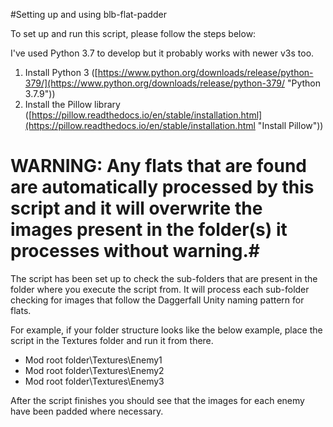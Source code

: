 #Setting up and using blb-flat-padder

To set up and run this script, please follow the steps below:

I've used Python 3.7 to develop but it probably works with newer v3s too. 

1. Install Python 3 ([https://www.python.org/downloads/release/python-379/](https://www.python.org/downloads/release/python-379/ "Python 3.7.9"))
2. Install the Pillow library ([https://pillow.readthedocs.io/en/stable/installation.html](https://pillow.readthedocs.io/en/stable/installation.html "Install Pillow"))

# WARNING: Any flats that are found are automatically processed by this script and it will overwrite the images present in the folder(s) it processes without warning.#

The script has been set up to check the sub-folders that are present in the folder where you execute the script from. It will process each sub-folder checking for images that follow the Daggerfall Unity naming pattern for flats. 

For example, if your folder structure looks like the below example, place the script in the Textures folder and run it from there. 

- Mod root folder\Textures\Enemy1
- Mod root folder\Textures\Enemy2
- Mod root folder\Textures\Enemy3  

After the script finishes you should see that the images for each enemy have been padded where necessary.